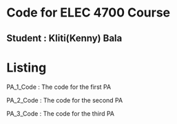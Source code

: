 # Code for ELEC 4700 Course

## Student : Kliti(Kenny) Bala

# Listing

PA_1_Code : The code for the first PA

PA_2_Code : The code for the second PA

PA_3_Code : The code for the third PA
